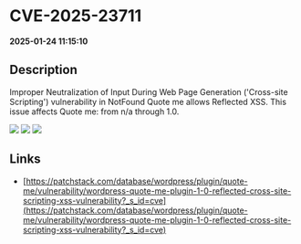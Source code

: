 # CVE-2025-23711

**2025-01-24 11:15:10**

## Description
Improper Neutralization of Input During Web Page Generation ('Cross-site Scripting') vulnerability in NotFound Quote me allows Reflected XSS. This issue affects Quote me: from n/a through 1.0.

![](https://img.shields.io/static/v1?label=Score&message=7.1&color=red)
![](https://img.shields.io/static/v1?label=Severity&message=HIGH&color=red)
![](https://img.shields.io/static/v1?label=CWE&message=XSS&color=green)

## Links
- [https://patchstack.com/database/wordpress/plugin/quote-me/vulnerability/wordpress-quote-me-plugin-1-0-reflected-cross-site-scripting-xss-vulnerability?_s_id=cve](https://patchstack.com/database/wordpress/plugin/quote-me/vulnerability/wordpress-quote-me-plugin-1-0-reflected-cross-site-scripting-xss-vulnerability?_s_id=cve)
